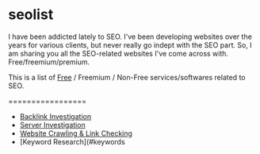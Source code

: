 # seolist

I have been addicted lately to SEO. I've been developing websites over the years for various clients, but never really go indept with the SEO part. So, I am sharing you all the SEO-related websites I've come across with. Free/freemium/premium. 

This is a list of [Free](https://en.wikipedia.org/wiki/Free_software) / Freemium / Non-Free services/softwares related to SEO.

=================

  - [Backlink Investigation](#backlink)
  - [Server Investigation](#server-check)
  - [Website Crawling & Link Checking](#link-check)
  - [Keyword Research](#keywords

